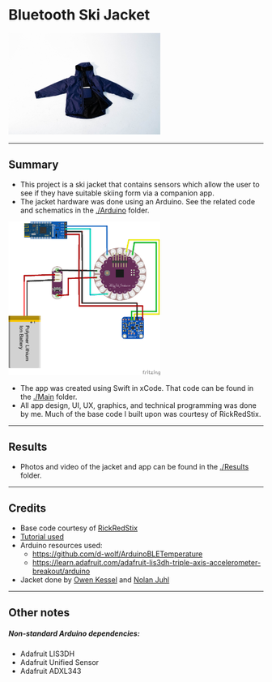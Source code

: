 # Bluetooth Ski Jacket

<img src="https://raw.githubusercontent.com/ryan-moll/BluetoothSkiJacket/master/Results/DSC08486-74.jpg" width=300>

___
## Summary
+ This project is a ski jacket that contains sensors which allow the user to see if they have suitable skiing form via a companion app.
+ The jacket hardware was done using an Arduino. See the related code and schematics in the [./Arduino](https://github.com/ryan-moll/BluetoothSkiJacket/tree/master/Arduino "Arduino folder") folder.

<img src="https://raw.githubusercontent.com/ryan-moll/BluetoothSkiJacket/master/Arduino/Final%20Schematic.png" width=300>

+ The app was created using Swift in xCode. That code can be found in the [./Main](https://github.com/ryan-moll/BluetoothSkiJacket/tree/master/Main "Main folder") folder.
+ All app design, UI, UX, graphics, and technical programming was done by me. Much of the base code I built upon was courtesy of RickRedStix.
___
## Results
+ Photos and video of the jacket and app can be found in the [./Results](https://github.com/ryan-moll/BluetoothSkiJacket/tree/master/Results "Results folder") folder.
___
## Credits
+ Base code courtesy of [RickRedStix](https://github.com/RickRedSix/BLE4.0-iOS-Swift-Demo/tree/master/BLEDemo "RickRedStix GitHub")
+ [Tutorial used](https://medium.com/@rickredsix/getting-started-with-ios-swift-and-bluetooth-4-0-for-wearables-hardware-4661b1992bca "iOS Bluetooth Tutorial")
+ Arduino resources used: 
    * https://github.com/d-wolf/ArduinoBLETemperature
    * https://learn.adafruit.com/adafruit-lis3dh-triple-axis-accelerometer-breakout/arduino
+ Jacket done by [Owen Kessel](https://www.instagram.com/owenkess/ "Owen's Instagram") and [Nolan Juhl](https://www.instagram.com/nolanjuhl/ "Nolan's Instagram")
___
## Other notes
##### Non-standard Arduino dependencies:
* Adafruit LIS3DH
* Adafruit Unified Sensor
* Adafruit ADXL343

[//]: # (Future to-do for this project:)

[//]: # (+ Change bluetooth device name from 'HMsoft' to 'SkiJacket')

[//]: # (   - https://www.youtube.com/watch?v=jwJNATKYMRM)

[//]: # (   - http://www.martyncurrey.com/hm-10-bluetooth-4ble-modules/)

<!-- Alternate comment format -->